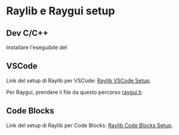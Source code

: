 # Raylib e Raygui setup
## Dev C/C++
Installare l'eseguibile del 
## VSCode
Link del setup di Raylib per VSCode: [Raylib VSCode Setup](<https://github.com/raysan5/raylib/wiki/Using-raylib-in-VSCode>).

Per Raygui, prendere il file da questo percorso
[raygui.h](!images/raygui.png)
## Code Blocks
Link del setup di Raylib per Code Blocks: [Raylib Code Blocks Setup](<https://github.com/raysan5/raylib/wiki/Use-raylib-with-Code-Blocks>).